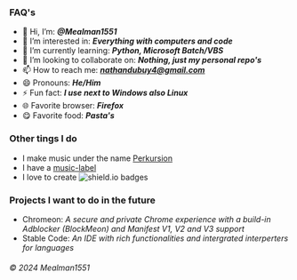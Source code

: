 ### FAQ's
- 👋 Hi, I’m: ***@Mealman1551***
- 👀 I’m interested in: ***Everything with computers and code***
- 🌱 I’m currently learning: ***Python, Microsoft Batch/VBS***
- 💞️ I’m looking to collaborate on: ***Nothing, just my personal repo's***
- 📫 How to reach me: ***nathandubuy4@gmail.com***
- 😄 Pronouns: ***He/Him***
- ⚡ Fun fact: ***I use next to Windows also Linux***
- 🌐 Favorite browser: ***Firefox***
- 😋 Favorite food: ***Pasta's***
### Other tings I do
- I make music under the name [Perkursion](https://open.spotify.com/artist/3vrUbpZOSkl0KFk7VaSkXW?si=eACMQk-TQNugTb7-fx2XBg)
- I have a [music-label](https://www.youtube.com/@Scalt-Records)
- I love to create ![shield.io](https://img.shields.io/badge/shield.io-blue?style=plastic) badges
### Projects I want to do in the future
- Chromeon: _A secure and private Chrome experience with a build-in Adblocker (BlockMeon) and Manifest V1, V2 and V3 support_
- Stable Code: _An IDE with rich functionalities and intergrated interperters for languages_
###### © 2024 Mealman1551

